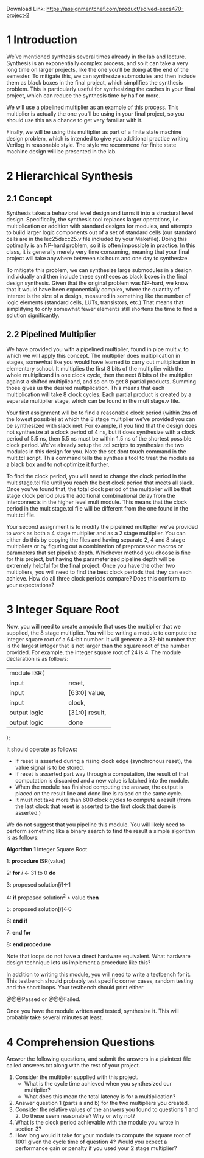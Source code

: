 Download Link: https://assignmentchef.com/product/solved-eecs470-project-2
<br>
<h1>1        Introduction</h1>

We’ve mentioned synthesis several times already in the lab and lecture. Synthesis is an exponentially complex process, and so it can take a very long time on larger projects, like the one you’ll be doing at the end of the semester. To mitigate this, we can synthesize submodules and then include them as black boxes in the final project, which simplifies the synthesis problem. This is particularly useful for synthesizing the caches in your final project, which can reduce the synthesis time by half or more.

We will use a pipelined multiplier as an example of this process. This multiplier is actually the one you’ll be using in your final project, so you should use this as a chance to get very familiar with it.

Finally, we will be using this multiplier as part of a finite state machine design problem, which is intended to give you additional practice writing Verilog in reasonable style. The style we recommend for finite state machine design will be presented in the lab.

<h1>2        Hierarchical Synthesis</h1>

<h2>2.1       Concept</h2>

Synthesis takes a behavioral level design and turns it into a structural level design. Specifically, the synthesis tool replaces larger operations, i.e. multiplication or addition with standard designs for modules, and attempts to build larger logic components out of a set of standard cells (our standard cells are in the lec25dscc25.v file included by your Makefile). Doing this optimally is an NP-hard problem, so it is often impossible in practice. In this class, it is generally merely very time consuming, meaning that your final project will take anywhere between six hours and one day to synthesize.

To mitigate this problem, we can synthesize large submodules in a design individually and then include these syntheses as black boxes in the final design synthesis. Given that the original problem was NP-hard, we know that it would have been exponentially complex, where the quantity of interest is the size of a design, measured in something like the number of logic elements (standard cells, LUTs, transistors, etc.) That means that simplifying to only somewhat fewer elements still shortens the time to find a solution significantly.

<h2>2.2       Pipelined Multiplier</h2>

We have provided you with a pipelined multiplier, found in pipe mult.v, to which we will apply this concept. The multiplier does multiplication in stages, somewhat like you would have learned to carry out multiplication in elementary school. It multiplies the first 8 bits of the multiplier with the whole multiplicand in one clock cycle, then the next 8 bits of the multiplier against a shifted multiplicand, and so on to get 8 partial products. Summing those gives us the desired multiplication. This means that each multiplication will take 8 clock cycles. Each partial product is created by a separate multiplier stage, which can be found in the mult stage.v file.

Your first assignment will be to find a reasonable clock period (within 2ns of the lowest possible) at which the 8 stage multiplier we’ve provided you can be synthesized with slack met. For example, if you find that the design does not synthesize at a clock period of 4 ns, but it does synthesize with a clock period of 5.5 ns, then 5.5 ns must be within 1.5 ns of the shortest possible clock period. We’ve already setup the .tcl scripts to synthesize the two modules in this design for you. Note the set dont touch command in the mult.tcl script. This command tells the synthesis tool to treat the module as a black box and to not optimize it further.

To find the clock period, you will need to change the clock period in the mult stage.tcl file until you reach the best clock period that meets all slack. Once you’ve found that, the total clock period of the multiplier will be that stage clock period plus the additional combinational delay from the interconnects in the higher level mult module. This means that the clock period in the mult stage.tcl file will be different from the one found in the mult.tcl file.

Your second assignment is to modify the pipelined multiplier we’ve provided to work as both a 4 stage multiplier and as a 2 stage multiplier. You can either do this by copying the files and having separate 2, 4 and 8 stage multipliers or by figuring out a combination of preprocessor macros or parameters that set pipeline depth. Whichever method you choose is fine for this project, but having the parameterized pipeline depth will be extremely helpful for the final project. Once you have the other two multipliers, you will need to find the best clock periods that they can each achieve. How do all three clock periods compare? Does this conform to your expectations?

<h1>3        Integer Square Root</h1>

Now, you will need to create a module that uses the multiplier that we supplied, the 8 stage multiplier. You will be writing a module to compute the integer square root of a 64-bit number. It will generate a 32-bit number that is the largest integer that is not larger than the square root of the number provided. For example, the integer square root of 24 is 4. The module declaration is as follows:

<table width="244">

 <tbody>

  <tr>

   <td width="139">module ISR(</td>

   <td width="105"> </td>

  </tr>

  <tr>

   <td width="139">input</td>

   <td width="105">reset,</td>

  </tr>

  <tr>

   <td width="139">input</td>

   <td width="105">[63:0] value,</td>

  </tr>

  <tr>

   <td width="139">input</td>

   <td width="105">clock,</td>

  </tr>

  <tr>

   <td width="139">output logic</td>

   <td width="105">[31:0] result,</td>

  </tr>

  <tr>

   <td width="139">output logic</td>

   <td width="105">done</td>

  </tr>

 </tbody>

</table>

);

It should operate as follows:

<ul>

 <li>If reset is asserted during a rising clock edge (synchronous reset), the value signal is to be stored.</li>

 <li>If reset is asserted part way through a computation, the result of that computation is discarded and a new value is latched into the module.</li>

 <li>When the module has finished computing the answer, the output is placed on the result line and done line is raised on the same cycle.</li>

 <li>It must not take more than 600 clock cycles to compute a result (from the last clock that reset is asserted to the first clock that done is asserted.)</li>

</ul>

We do not suggest that you pipeline this module. You will likely need to perform something like a binary search to find the result a simple algorithm is as follows:

<strong>Algorithm 1 </strong>Integer Square Root

1: <strong>procedure </strong>ISR(value)

2:               <strong>for </strong><em>i </em>← 31 to 0 <strong>do</strong>

3:                         proposed solution[<em>i</em>]←1

4:                           <strong>if </strong>proposed solution<sup>2 </sup><em>&gt; </em>value <strong>then</strong>

5:                                 proposed solution[<em>i</em>]←0

6:                     <strong>end if</strong>

7:             <strong>end for</strong>

8: <strong>end procedure</strong>

Note that loops do not have a direct hardware equivalent. What hardware design technique lets us implement a procedure like this?

In addition to writing this module, you will need to write a testbench for it. This testbench should probably test specific corner cases, random testing and the short loops. Your testbench should print either

@@@Passed or @@@Failed.

Once you have the module written and tested, synthesize it. This will probably take several minutes at least.

<h1>4        Comprehension Questions</h1>

Answer the following questions, and submit the answers in a plaintext file called answers.txt along with the rest of your project.

<ol>

 <li>Consider the multiplier supplied with this project.

  <ul>

   <li>What is the cycle time achieved when you synthesized our multiplier?</li>

   <li>What does this mean the total latency is for a multiplication?</li>

  </ul></li>

 <li>Answer question 1 (parts a and b) for the two multipliers you created.</li>

 <li>Consider the relative values of the answers you found to questions 1 and 2. Do these seem reasonable? Why or why not?</li>

 <li>What is the clock period achievable with the module you wrote in section 3?</li>

 <li>How long would it take for your module to compute the square root of 1001 given the cycle time of question 4? Would you expect a performance gain or penalty if you used your 2 stage multiplier?</li>

</ol>